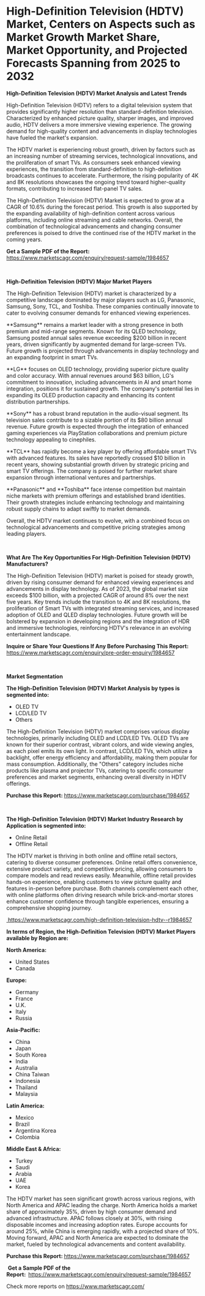 <p><h1>High-Definition Television (HDTV) Market, Centers on Aspects such as Market Growth Market Share, Market Opportunity, and Projected Forecasts Spanning from 2025 to 2032</h1></p><p><strong>High-Definition Television (HDTV) Market Analysis and Latest Trends</strong></p>
<p><p>High-Definition Television (HDTV) refers to a digital television system that provides significantly higher resolution than standard-definition television. Characterized by enhanced picture quality, sharper images, and improved audio, HDTV delivers a more immersive viewing experience. The growing demand for high-quality content and advancements in display technologies have fueled the market's expansion.</p><p>The HDTV market is experiencing robust growth, driven by factors such as an increasing number of streaming services, technological innovations, and the proliferation of smart TVs. As consumers seek enhanced viewing experiences, the transition from standard-definition to high-definition broadcasts continues to accelerate. Furthermore, the rising popularity of 4K and 8K resolutions showcases the ongoing trend toward higher-quality formats, contributing to increased flat-panel TV sales.</p><p>The High-Definition Television (HDTV) Market is expected to grow at a CAGR of 10.6% during the forecast period. This growth is also supported by the expanding availability of high-definition content across various platforms, including online streaming and cable networks. Overall, the combination of technological advancements and changing consumer preferences is poised to drive the continued rise of the HDTV market in the coming years.</p></p>
<p><strong>Get a Sample PDF of the Report:&nbsp;</strong> <a href="https://www.marketscagr.com/enquiry/request-sample/1984657?utm_campaign=2992&utm_medium=2&utm_source=Github&utm_content=ia&utm_term=06042025&utm_id=high-definition-television-hdtv">https://www.marketscagr.com/enquiry/request-sample/1984657</a></p>
<p>&nbsp;</p>
<p><strong>High-Definition Television (HDTV) Major Market Players</strong></p>
<p><p>The High-Definition Television (HDTV) market is characterized by a competitive landscape dominated by major players such as LG, Panasonic, Samsung, Sony, TCL, and Toshiba. These companies continually innovate to cater to evolving consumer demands for enhanced viewing experiences.</p><p>**Samsung** remains a market leader with a strong presence in both premium and mid-range segments. Known for its QLED technology, Samsung posted annual sales revenue exceeding $200 billion in recent years, driven significantly by augmented demand for large-screen TVs. Future growth is projected through advancements in display technology and an expanding footprint in smart TVs.</p><p>**LG** focuses on OLED technology, providing superior picture quality and color accuracy. With annual revenues around $63 billion, LG's commitment to innovation, including advancements in AI and smart home integration, positions it for sustained growth. The company's potential lies in expanding its OLED production capacity and enhancing its content distribution partnerships.</p><p>**Sony** has a robust brand reputation in the audio-visual segment. Its television sales contribute to a sizable portion of its $80 billion annual revenue. Future growth is expected through the integration of enhanced gaming experiences via PlayStation collaborations and premium picture technology appealing to cinephiles.</p><p>**TCL** has rapidly become a key player by offering affordable smart TVs with advanced features. Its sales have reportedly crossed $10 billion in recent years, showing substantial growth driven by strategic pricing and smart TV offerings. The company is poised for further market share expansion through international ventures and partnerships.</p><p>**Panasonic** and **Toshiba** face intense competition but maintain niche markets with premium offerings and established brand identities. Their growth strategies include enhancing technology and maintaining robust supply chains to adapt swiftly to market demands.</p><p>Overall, the HDTV market continues to evolve, with a combined focus on technological advancements and competitive pricing strategies among leading players.</p></p>
<p>&nbsp;</p>
<p><strong>What Are The Key Opportunities For High-Definition Television (HDTV) Manufacturers?</strong></p>
<p><p>The High-Definition Television (HDTV) market is poised for steady growth, driven by rising consumer demand for enhanced viewing experiences and advancements in display technology. As of 2023, the global market size exceeds $100 billion, with a projected CAGR of around 8% over the next five years. Key trends include the transition to 4K and 8K resolutions, the proliferation of Smart TVs with integrated streaming services, and increased adoption of OLED and QLED display technologies. Future growth will be bolstered by expansion in developing regions and the integration of HDR and immersive technologies, reinforcing HDTV's relevance in an evolving entertainment landscape.</p></p>
<p><strong>Inquire or Share Your Questions If Any Before Purchasing This Report:</strong> <a href="https://www.marketscagr.com/enquiry/pre-order-enquiry/1984657?utm_campaign=2992&utm_medium=2&utm_source=Github&utm_content=ia&utm_term=06042025&utm_id=high-definition-television-hdtv">https://www.marketscagr.com/enquiry/pre-order-enquiry/1984657</a></p>
<p>&nbsp;</p>
<p><strong>Market Segmentation</strong></p>
<p><strong>The High-Definition Television (HDTV) Market Analysis by types is segmented into:</strong></p>
<p><ul><li>OLED TV</li><li>LCD/LED TV</li><li>Others</li></ul></p>
<p><p>The High-Definition Television (HDTV) market comprises various display technologies, primarily including OLED and LCD/LED TVs. OLED TVs are known for their superior contrast, vibrant colors, and wide viewing angles, as each pixel emits its own light. In contrast, LCD/LED TVs, which utilize a backlight, offer energy efficiency and affordability, making them popular for mass consumption. Additionally, the "Others" category includes niche products like plasma and projector TVs, catering to specific consumer preferences and market segments, enhancing overall diversity in HDTV offerings.</p></p>
<p><strong>Purchase this Report:&nbsp;</strong><a href="https://www.marketscagr.com/purchase/1984657?utm_campaign=2992&utm_medium=2&utm_source=Github&utm_content=ia&utm_term=06042025&utm_id=high-definition-television-hdtv">https://www.marketscagr.com/purchase/1984657</a></p>
<p>&nbsp;</p>
<p><strong>The High-Definition Television (HDTV) Market Industry Research by Application is segmented into:</strong></p>
<p><ul><li>Online Retail</li><li>Offline Retail</li></ul></p>
<p><p>The HDTV market is thriving in both online and offline retail sectors, catering to diverse consumer preferences. Online retail offers convenience, extensive product variety, and competitive pricing, allowing consumers to compare models and read reviews easily. Meanwhile, offline retail provides hands-on experience, enabling customers to view picture quality and features in-person before purchase. Both channels complement each other, with online platforms often driving research while brick-and-mortar stores enhance customer confidence through tangible experiences, ensuring a comprehensive shopping journey.</p></p>
<p><a href="https://www.marketscagr.com/high-definition-television-hdtv--r1984657?utm_campaign=2992&utm_medium=2&utm_source=Github&utm_content=ia&utm_term=06042025&utm_id=high-definition-television-hdtv">&nbsp;https://www.marketscagr.com/high-definition-television-hdtv--r1984657</a></p>
<p><strong>In terms of Region, the High-Definition Television (HDTV) Market Players available by Region are:</strong></p>
<p>
    <p> <strong> North America: </strong>
        <ul>
            <li>United States</li>
            <li>Canada</li>
        </ul>
        </p> 
    <p> <strong> Europe: </strong>
        <ul>
            <li>Germany</li>
            <li>France</li>
            <li>U.K.</li>
            <li>Italy</li>
            <li>Russia</li>
        </ul>
        </p> 
    <p> <strong> Asia-Pacific: </strong>
        <ul>
            <li>China</li>
            <li>Japan</li>
            <li>South Korea</li>
            <li>India</li>
            <li>Australia</li>
            <li>China Taiwan</li>
            <li>Indonesia</li>
            <li>Thailand</li>
            <li>Malaysia</li>
        </ul>
        </p> 
    <p> <strong> Latin America: </strong>
        <ul>
            <li>Mexico</li>
            <li>Brazil</li>
            <li>Argentina Korea</li>
            <li>Colombia</li>
        </ul>
        </p> 
    <p> <strong> Middle East & Africa: </strong>
        <ul>
            <li>Turkey</li>
            <li>Saudi</li>
            <li>Arabia</li>
            <li>UAE</li>
            <li>Korea</li>
        </ul>
    </p>
    </p>
<p><p>The HDTV market has seen significant growth across various regions, with North America and APAC leading the charge. North America holds a market share of approximately 35%, driven by high consumer demand and advanced infrastructure. APAC follows closely at 30%, with rising disposable incomes and increasing adoption rates. Europe accounts for around 25%, while China is emerging rapidly, with a projected share of 10%. Moving forward, APAC and North America are expected to dominate the market, fueled by technological advancements and content availability.</p></p>
<p><strong>Purchase this Report: </strong><a href="https://www.marketscagr.com/purchase/1984657?utm_campaign=2992&utm_medium=2&utm_source=Github&utm_content=ia&utm_term=06042025&utm_id=high-definition-television-hdtv">https://www.marketscagr.com/purchase/1984657</a></p>
<p>&nbsp;<strong>Get a Sample PDF of the Report:&nbsp;&nbsp;</strong><a href="https://www.marketscagr.com/enquiry/request-sample/1984657?utm_campaign=2992&utm_medium=2&utm_source=Github&utm_content=ia&utm_term=06042025&utm_id=high-definition-television-hdtv">https://www.marketscagr.com/enquiry/request-sample/1984657</a></p>
<p><strong></strong></p>
<p>Check more reports on <a href="https://www.marketscagr.com/?utm_campaign=2992&utm_medium=2&utm_source=Github&utm_content=ia&utm_term=06042025&utm_id=high-definition-television-hdtv">https://www.marketscagr.com/</a></p>